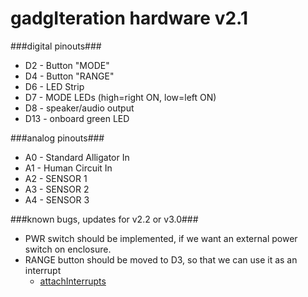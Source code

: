gadgIteration hardware v2.1
=============

###digital pinouts###

* D2  - Button "MODE"
* D4  - Button "RANGE"
* D6  - LED Strip
* D7  - MODE LEDs (high=right ON, low=left ON)
* D8  - speaker/audio output
* D13 - onboard green LED

###analog pinouts###

* A0 - Standard Alligator In
* A1 - Human Circuit In
* A2 - SENSOR 1
* A3 - SENSOR 2
* A4 - SENSOR 3

###known bugs, updates for v2.2 or v3.0###

* PWR switch should be implemented, if we want an external power switch on enclosure.
* RANGE button should be moved to D3, so that we can use it as an interrupt
  * [attachInterrupts](http://arduino.cc/en/Reference/attachInterrupt)